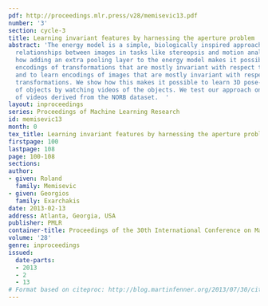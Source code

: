 ```yaml
---
pdf: http://proceedings.mlr.press/v28/memisevic13.pdf
number: '3'
section: cycle-3
title: Learning invariant features by harnessing the aperture problem
abstract: 'The energy model is a simple, biologically inspired approach to extracting
  relationships between images in tasks like stereopsis and motion analysis. We discuss
  how adding an extra pooling layer to the energy model makes it possible to learn
  encodings of transformations that are mostly invariant with respect to image content,
  and to learn encodings of images that are mostly invariant with respect to the observed
  transformations. We show how this makes it possible to learn 3D pose-invariant features
  of objects by watching videos of the objects. We test our approach on a dataset
  of videos derived from the NORB dataset.  '
layout: inproceedings
series: Proceedings of Machine Learning Research
id: memisevic13
month: 0
tex_title: Learning invariant features by harnessing the aperture problem
firstpage: 100
lastpage: 108
page: 100-108
sections: 
author:
- given: Roland
  family: Memisevic
- given: Georgios
  family: Exarchakis
date: 2013-02-13
address: Atlanta, Georgia, USA
publisher: PMLR
container-title: Proceedings of the 30th International Conference on Machine Learning
volume: '28'
genre: inproceedings
issued:
  date-parts:
  - 2013
  - 2
  - 13
# Format based on citeproc: http://blog.martinfenner.org/2013/07/30/citeproc-yaml-for-bibliographies/
---
```

